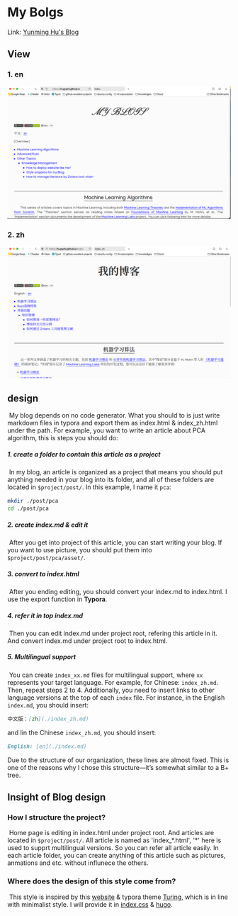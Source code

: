# My Bolgs

Link: [Yunming Hu's Blog](https://hugophi.github.io/)

## View

### 1. en

![en](./assets/en.png)

### 2. zh

![zh](./assets/zh.png)

## design

​ My blog depends on no code generator. What you should to is just write markdown files in typora and export them as index.html & index_zh.html under the path. For example, you want to write an article about PCA algorithm, this is steps you should do:

##### 1. create a folder to contain this article as a project

​ In my blog, an article is organized as a project that means you should put anything needed in your blog into its folder, and all of these folders are located in `$project/post/`. In this example, I name it `pca`:

```bash
mkdir ./post/pca
cd ./post/pca
```

##### 2. create index.md & edit it

​ After you get into project of this article, you can start writing your blog. If you want to use picture, you should put them into `$project/post/pca/asset/`.

##### 3. convert to index.html

​ After you ending editing, you should convert your index.md to index.html. I use the export function in **Typora**.

##### 4. refer it in top index.md

​ Then you can edit index.md under project root, refering this article in it. And convert index.md under project root to index.html.

##### 5. Multilingual support

​ You can create `index_xx.md` files for multilingual support, where `xx` represents your target language. For example, for Chinese: `index_zh.md`. Then, repeat steps 2 to 4. Additionally, you need to insert links to other language versions at the top of each `index` file. For instance, in the English `index.md`, you should insert:

```markdown
中文版：[zh](./index_zh.md)
```

and Iin the Chinese `index_zh.md`, you should insert:

```markdown
English: [en](./index.md)
```

Due to the structure of our organization, these lines are almost fixed. This is one of the reasons why I chose this structure—it’s somewhat similar to a B+ tree.

## Insight of Blog design

### How I structure the project?

​ Home page is editing in index.html under project root. And articles are located in `$project/post/`. All article is named as 'index\_\*.html', '\*' here is used to supprt multilingual versions. So you can refer all article easily. In each article folder, you can create anything of this article such as pictures, anmations and etc. without influnece the others.

### Where does the design of this style come from?

​ This style is inspired by this [website](https://sites.math.washington.edu//~morrow/mcm/mcm.html) & typora theme [Turing](https://theme.typora.io/theme/Turing/), which is in line with minimalist style. I will provide it in [index.css](./css/index.css) & [hugo](./css/hugo.css).
